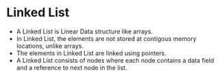 # Linked List 

- A Linked List is Linear Data structure like arrays.
- In Linked List, the elements are not stored at contigous memory locations, unlike arrays.
- The elements in Linked List are linked using pointers.
- A Linked List consists of nodes where each node contains a data field and a reference to next node in the list.

